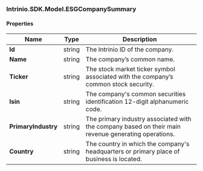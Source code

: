[//]: # (CLASS:Intrinio.SDK.Model.ESGCompanySummary)

[//]: # (KIND:object)

### Intrinio.SDK.Model.ESGCompanySummary
#### Properties

[//]: # (START_DEFINITION)

Name | Type | Description
------------ | ------------- | -------------
**Id** | string | The Intrinio ID of the company. &nbsp;
**Name** | string | The company’s common name. &nbsp;
**Ticker** | string | The stock market ticker symbol associated with the company’s common stock security. &nbsp;
**Isin** | string | The company&#39;s common securities identification 12-digit alphanumeric code. &nbsp;
**PrimaryIndustry** | string | The primary industry associated with the company based on their main revenue generating operations. &nbsp;
**Country** | string | The country in which the company&#39;s headquarters or primary place of business is located. &nbsp;

[//]: # (END_DEFINITION)


